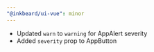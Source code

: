 ```yaml
---
"@inkbeard/ui-vue": minor
---
```


- Updated `warn` to `warning` for AppAlert severity
- Added `severity` prop to AppButton

